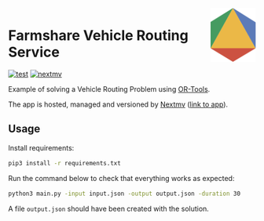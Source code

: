 <img src="logo.svg" align="right" height="110"/>

# Farmshare Vehicle Routing Service

[![test](https://github.com/nextmv-io/farmshare/actions/workflows/test.yml/badge.svg?event=push&branch=stable)](https://github.com/nextmv-io/farmshare/actions/workflows/test.yml)
[![nextmv](https://github.com/nextmv-io/farmshare/actions/workflows/nextmv.yml/badge.svg?event=push&branch=stable)](https://github.com/nextmv-io/farmshare/actions/workflows/nextmv.yml)

Example of solving a Vehicle Routing Problem using [OR-Tools](https://developers.google.com/optimization/routing/vrp).

The app is hosted, managed and versioned by [Nextmv](https://nextmv.io/) ([link to app](https://cloud.nextmv.io/acc/3f62aeb3-6ba4-414b-9e0c-913e144e3afc/app/ortools)).

## Usage

Install requirements:

```bash
pip3 install -r requirements.txt
```

Run the command below to check that everything works as expected:

```bash
python3 main.py -input input.json -output output.json -duration 30
```

A file `output.json` should have been created with the solution.
